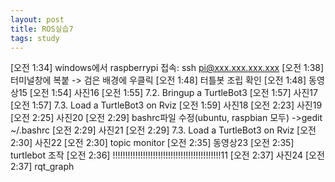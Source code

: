 ```yaml
---
layout: post
title: ROS실습7
tags: study
---
```

  [오전 1:34] windows에서 raspberrypi 접속:
ssh pi@xxx.xxx.xxx.xxx
  [오전 1:38] 터미널창에 복붙 -> 검은 배경에 우클릭
  [오전 1:48] 터틀봇 조립 확인
  [오전 1:48] 동영상15
  [오전 1:54] 사진16
  [오전 1:55] 7.2. Bringup a TurtleBot3
  [오전 1:57] 사진17
  [오전 1:57] 7.3. Load a TurtleBot3 on Rviz
  [오전 1:59] 사진18
  [오전 2:23] 사진19
  [오전 2:25] 사진20
  [오전 2:29] bashrc파일 수정(ubuntu, raspbian 모두)  ->gedit ~/.bashrc
  [오전 2:29] 사진21
  [오전 2:29] 7.3. Load a TurtleBot3 on Rviz
  [오전 2:30] 사진22
  [오전 2:30] topic monitor
  [오전 2:35] 동영상23
  [오전 2:35] turtlebot 조작
  [오전 2:36] !!!!!!!!!!!!!!!!!!!!!!!!!!!!!!!!!!!!!!!!!!!11
  [오전 2:37] 사진24
  [오전 2:37] rqt_graph
